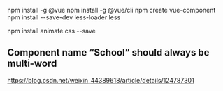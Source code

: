 npm install -g @vue
npm install -g @vue/cli
npm create vue-component
npm install --save-dev less-loader less

npm install animate.css --save

## Component name “School” should always be multi-word

https://blog.csdn.net/weixin_44389618/article/details/124787301
